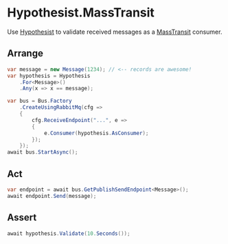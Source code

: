 # Hypothesist.MassTransit

Use [Hypothesist](https://nuget.org/packages/hypothesist) to validate received messages as a [MassTransit](https://masstransit-project.com) consumer. 

## Arrange

```c#
var message = new Message(1234); // <-- records are awesome!
var hypothesis = Hypothesis
    .For<Message>()
    .Any(x => x == message);
```

```c#
var bus = Bus.Factory
    .CreateUsingRabbitMq(cfg =>
    {
        cfg.ReceiveEndpoint("...", e =>
        {
            e.Consumer(hypothesis.AsConsumer);
        });
    });
await bus.StartAsync();
```

## Act

```c#
var endpoint = await bus.GetPublishSendEndpoint<Message>();
await endpoint.Send(message);
```

## Assert

```c#
await hypothesis.Validate(10.Seconds());
```